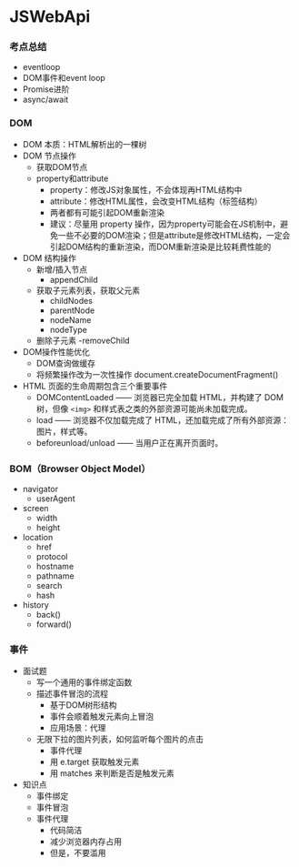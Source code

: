 # JSWebApi

### 考点总结
- eventloop
- DOM事件和event loop
- Promise进阶
- async/await

### DOM
- DOM 本质：HTML解析出的一棵树
- DOM 节点操作
  - 获取DOM节点
  - property和attribute
    - property：修改JS对象属性，不会体现再HTML结构中
    - attribute：修改HTML属性，会改变HTML结构（标签结构）
    - 两者都有可能引起DOM重新渲染
    - 建议：尽量用 property 操作，因为property可能会在JS机制中，避免一些不必要的DOM渲染；但是attribute是修改HTML结构，一定会引起DOM结构的重新渲染，而DOM重新渲染是比较耗费性能的
- DOM 结构操作
  - 新增/插入节点 
    - appendChild
  - 获取子元素列表，获取父元素
    - childNodes
    - parentNode
    - nodeName
    - nodeType
  - 删除子元素
    -removeChild
- DOM操作性能优化
  - DOM查询做缓存
  - 将频繁操作改为一次性操作 document.createDocumentFragment()
- HTML 页面的生命周期包含三个重要事件
  - DOMContentLoaded —— 浏览器已完全加载 HTML，并构建了 DOM 树，但像 `<img>` 和样式表之类的外部资源可能尚未加载完成。
  - load —— 浏览器不仅加载完成了 HTML，还加载完成了所有外部资源：图片，样式等。
  - beforeunload/unload —— 当用户正在离开页面时。

### BOM（Browser Object Model）
- navigator
  - userAgent
- screen
  - width
  - height
- location
  - href
  - protocol
  - hostname
  - pathname
  - search
  - hash
- history
  - back()
  - forward()

### 事件
- 面试题
  - 写一个通用的事件绑定函数
  - 描述事件冒泡的流程
    - 基于DOM树形结构
    - 事件会顺着触发元素向上冒泡
    - 应用场景：代理
  - 无限下拉的图片列表，如何监听每个图片的点击
    - 事件代理
    - 用 e.target 获取触发元素
    - 用 matches 来判断是否是触发元素
- 知识点
  - 事件绑定
  - 事件冒泡
  - 事件代理
    - 代码简洁
    - 减少浏览器内存占用
    - 但是，不要滥用